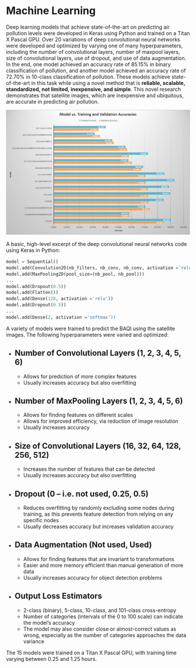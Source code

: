 # Machine Learning

Deep learning models that achieve state-of-the-art on predicting air pollution levels were developed in Keras using Python and trained on a Titan X Pascal GPU.  Over 20 variations of deep convolutional neural networks were developed and optimized by varying one of many hyperparameters, including the number of convolutional layers, number of maxpool layers, size of convolutional layers, use of dropout, and use of data augmentation.  In the end, one model achieved an accuracy rate of 85.15% in binary classification of pollution, and another model achieved an accuracy rate of 72.70% in 10-class classification of pollution.  These models achieve state-of-the-art in this task while using a novel method that is **reliable, scalable, standardized, not limited, inexpensive, and simple**.  This novel research demonstrates that satellite images, which are inexpensive and ubiquitous, are accurate in predicting air pollution.

![Results](https://github.com/arnavbansal1/SatellitePollutionCNN/blob/master/Images/Results.png)

A basic, high-level excerpt of the deep convolutional neural networks code using Keras in Python:

```python
model = Sequential()
model.add(Convolution2D(nb_filters, nb_conv, nb_conv, activation ='relu'))
model.add(MaxPooling2D(pool_size=(nb_pool, nb_pool)))
... 
model.add(Dropout(0.5))
model.add(Flatten())
model.add(Dense(128, activation ='relu'))
model.add(Dropout(0.5))
...
model.add(Dense(2, activation ='softmax’))
```

A variety of models were trained to predict the BAQI using the satellite images.  The following hyperparameters were varied and optimized:

  * **Number of Convolutional Layers** (1, 2, 3, 4, 5, 6)
      ------------------------------
    * Allows for prediction of more complex features
    * Usually increases accuracy but also overfitting

  * **Number of MaxPooling Layers** (1, 2, 3, 4, 5, 6)
      ---------------------------
    * Allows for finding features on different scales
    * Allows for improved efficiency, via reduction of image resolution 
    * Usually increases accuracy

  * **Size of Convolutional Layers** (16, 32, 64, 128, 256, 512)
      ----------------------------
    * Increases the number of features that can be detected
    * Usually increases accuracy but also overfitting

  * **Dropout** (0 – i.e. not used, 0.25, 0.5)
      -------
    * Reduces overfitting by randomly excluding some nodes during training, as this prevents feature detection from relying on any specific nodes
    * Usually decreases accuracy but increases validation accuracy

  * **Data Augmentation** (Not used, Used)
      -----------------
    * Allows for finding features that are invariant to transformations
    * Easier and more memory efficient than manual generation of more data
    * Usually increases accuracy for object detection problems

  * **Output Loss Estimators**
      ----------------------
    * 2-class (binary), 5-class, 10-class, and 101-class cross-entropy
    * Number of categories (intervals of the 0 to 100 scale) can indicate the model’s accuracy
    * The model may also consider close or almost-correct values as wrong, especially as the number of categories approaches the data variance

The 15 models were trained on a Titan X Pascal GPU, with training time varying between 0.25 and 1.25 hours.
